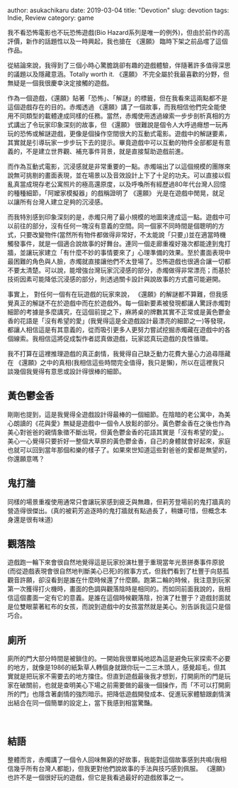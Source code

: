 author: asukachikaru
date: 2019-03-04
title: "Devotion"
slug: devotion
tags: Indie, Review
category: game

我不看恐怖電影也不玩恐怖遊戲(Bio Hazard系列是唯一的例外)，但由於前作的高評價，新作的話題性以及一時興起，我也搶在 《還願》 臨時下架之前品嚐了這個作品。

從結論來說，我得到了三個小時心驚膽跳卻有趣的遊戲體驗，伴隨著許多值得深思的議題以及隱藏意涵。Totally worth it.  《還願》 不完全屬於我最喜歡的分野，但無疑是一個我很慶幸決定接觸的遊戲。

作為一個遊戲，《還願》貼著「恐怖」、「解謎」的標籤，但在我看來這兩點都不是這個遊戲存在的目的。赤燭透過 《還願》講了一個故事，而我相信他們完全能使用不同類型的載體達成同樣的任務。當然，赤燭使用透過線索一步步剖析真相的方式講出了令玩家印象深刻的故事，但 《還願》 很難說是個令人大呼過癮想一玩再玩的恐怖或解謎遊戲，更像是個操作空間很大的互動式電影。遊戲中的解謎要素，其實就是引導玩家一步步玩下去的提示。畢竟遊戲中可以互動的物件全部都是有意義的，不是建立世界觀、補充事件背景，就是直接幫助遊戲前進。

而作為互動式電影，沉浸感就是非常重要的一點。赤燭端出了以這個規模的團隊來說無可挑剔的畫面表現，並在場景以及音效設計上下了十足的功夫。可以直接以假亂真當成現存老公寓照片的極高還原度，以及呼喚所有經歷過80年代台灣人回憶的種種細節，「阿嬤家模擬器」的戲稱證明了 《還願》 光是在遊戲中閒晃，就足以讓所有台灣人建立足夠的沉浸感。

而我特別感到印象深刻的是，赤燭只用了最小規模的地圖來達成這一點。遊戲中可以前往的部分，沒有任何一塊沒有意義的空間。同一個家不同時間是個聰明的方式，只要改變物件(當然所有物件都做得非常好，不太能說「只要」)並在適當時機觸發事件，就是一個適合說故事的好舞台。連同一個走廊重複好幾次都能達到鬼打牆，並讓玩家建立「有什麼不妙的事情要來了」心理準備的效果。至於畫面表現中最困難的角色與人臉，赤燭就直接讓他們不太登場了。恐怖遊戲也很適合讓一切都不要太清楚。可以說，能增強台灣玩家沉浸感的部分，赤燭做得非常漂亮；而基於技術因素可能降低沉浸感的部分，則透過關卡設計與說故事的方式盡可能避開。

事實上， 對任何一個有在玩遊戲的玩家來說， 《還願》的解謎都不算難，但我感覺真正的解謎不在於遊戲中而在於遊戲外。每一個新要素被發現都讓人驚訝赤燭對細節的考據是多麼講究，在這個前提之下，麻將桌的牌數其實不正常或是黃色鬱金香的花語是「沒有希望的愛」(我覺得這是全遊戲設計最漂亮的細節之一)等發現，都讓人相信這是有其意義的，從而吸引更多人更努力嘗試挖掘赤燭藏在遊戲中的各個線索。我相信這將促成製作者認真做遊戲，玩家認真玩遊戲的良性循環。

我不打算在這裡推理遊戲的真正劇情，我覺得自己缺乏動力花費大量心力追尋隱藏在 《還願》之中的真相(我相信這些時間完全值得，我只是懶)，所以在這裡我只談幾個我覺得有意思或設計得很棒的細節。

## 黃色鬱金香
剛剛也提到，這是我覺得全遊戲設計得最棒的一個細節。在陰暗的老公寓中，為美心朗讀的《花與愛》無疑是遊戲中一個令人放鬆的部分。黃色鬱金香在之後也作為美心對爸爸的親情象徵不斷出現，但黃色鬱金香的花語其實是「沒有希望的愛」。美心一心覺得只要折好一整個大草原的黃色鬱金香，自己的身體就會好起來，家庭也就可以回到當年那個和樂的樣子了。如果來世知道這些對爸爸的愛都是無望的，你還願意嗎？

## 鬼打牆
同樣的場景重複使用通常只會讓玩家感到疲乏與無趣，但莉芳登場前的鬼打牆真的營造得很傑出。(真的被莉芳追逐時的鬼打牆就有點過長了，稍嫌可惜，但概念本身還是很有味道)

## 觀落陰
遊戲跑一輪下來會很自然地覺得這是玩家扮演杜豐于重現當年光景拼奏事件原貌(而從遊戲表現會很自然地判斷美心已死)的敘事方式，但我們看到了杜豐于向慈孤觀音許願，卻沒看到是誰在什麼時候還了什麼願。跑第二輪的時候，我注意到玩家第一次獲得打火機時，畫面的色調與觀落陰時是相同的。而如同前面我說的，我相信這個畫面一定有它的意義。是誰在這個時候觀落陰，扮演了杜豐于？遊戲封面就是位雙眼蒙著紅布的女孩，而說到遊戲中的女孩當然就是美心。別告訴我這只是個巧合。

## 廁所
廁所的門大部分時間是被鎖住的。一開始我很單純地認為這是避免玩家探索不必要的地方，就像是1986的紙紮草人轉個身就跟你玩一二三木頭人，感覺超毛，但其實就是把玩家不需要去的地方擋住。但直到遊戲最後我才想到，打開廁所的門是玩家在破關前，也就是查明美心下場之前需要做的最後一個操作，而「不可以打開廁所的門」也隱含著劇情的強烈暗示。把降低遊戲開發成本、促進玩家體驗跟劇情演出結合在同一個簡單的設定上，當下我感到相當驚豔。

<br>

## 結語
整體而言，赤燭講了一個令人回味無窮的好故事，我能對這個故事感到共鳴(我相信幾乎所有台灣人都能)，但我更對他們說故事的手法與技巧感到佩服。 《還願》 也許不是一個很好玩的遊戲，但它是我看過最好的遊戲敘事之一。
